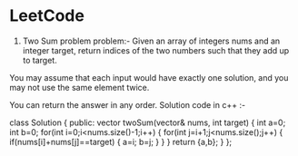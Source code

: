 # LeetCode
1. Two Sum problem
problem:- Given an array of integers nums and an integer target, return indices of the two numbers such that they add up to target.

You may assume that each input would have exactly one solution, and you may not use the same element twice.

You can return the answer in any order.
Solution code in c++ :- 

class Solution {
public:
    vector<int> twoSum(vector<int>& nums, int target) {
        int a=0;
        int b=0;
        for(int i=0;i<nums.size()-1;i++)
        {
            for(int j=i+1;j<nums.size();j++)
            {
                if(nums[i]+nums[j]==target)
                {
                    a=i;
                    b=j;
                }
            }
        }
        return {a,b};
    }
};
